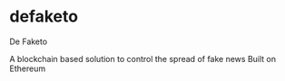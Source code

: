 # defaketo
De Faketo 

A blockchain based solution to control the spread of fake news
Built on Ethereum
